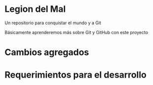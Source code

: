 # Legion del Mal
Un repositorio para conquistar el mundo y a Git

Básicamente aprenderemos más sobre Git y GitHub con este proyecto

# Cambios agregados

# Requerimientos para el desarrollo